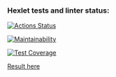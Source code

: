 ### Hexlet tests and linter status:
[![Actions Status](https://github.com/MKashtanov/python-project-83/actions/workflows/hexlet-check.yml/badge.svg)](https://github.com/MKashtanov/python-project-83/actions)

[![Maintainability](https://api.codeclimate.com/v1/badges/f44c665edaed2e74073d/maintainability)](https://codeclimate.com/github/MKashtanov/python-project-83/maintainability)

[![Test Coverage](https://api.codeclimate.com/v1/badges/f44c665edaed2e74073d/test_coverage)](https://codeclimate.com/github/MKashtanov/python-project-83/test_coverage)

[Result here](https://page-analyzer-lxc1.onrender.com "результат можно посмотреть здесь")
